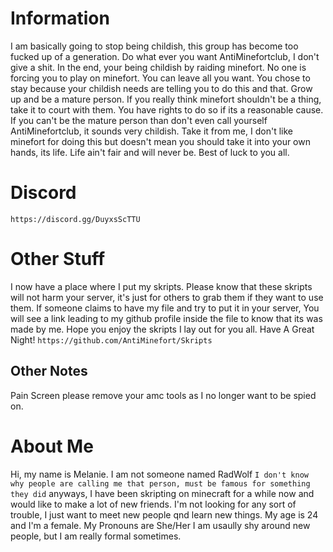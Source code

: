 # Information 
I am basically going to stop being childish, this group has become too fucked up of a generation. Do what ever you want AntiMinefortclub, I don't give a shit. In the end, your being childish by raiding minefort. No one is forcing you to play on minefort. You can leave all you want. You chose to stay because your childish needs are telling you to do this and that. Grow up and be a mature person. If you really think minefort shouldn't be a thing, take it to court with them. You have rights to do so if its a reasonable cause. If you can't be the mature person than don't even call yourself AntiMinefortclub, it sounds very childish.
Take it from me, I don't like minefort for doing this but doesn't mean you should take it into your own hands, its life. Life ain't fair and will never be. Best of luck to you all.

# Discord
`https://discord.gg/DuyxsScTTU`

# Other Stuff
I now have a place where I put my skripts. Please know that these skripts will not harm your server, it's just for others to grab them if they want to use them. If someone claims to have my file and try to put it in your server, You will see a link leading to my github profile inside the file to know that its was made by me. Hope you enjoy the skripts I lay out for you all. Have A Great Night!
`https://github.com/AntiMinefort/Skripts`
## Other Notes
Pain Screen please remove your amc tools as I no longer want to be spied on.

# About Me
Hi, my name is Melanie. I am not someone named RadWolf `I don't know why people are calling me that person, must be famous for something they did` anyways, I have been skripting on minecraft for a while now and would like to make a lot of new friends. I'm not looking for any sort of trouble, I just want to meet new people qnd learn new things.
My age is 24 and I'm a female.
My Pronouns are She/Her
I am usaully shy around new people, but I am really formal sometimes.
